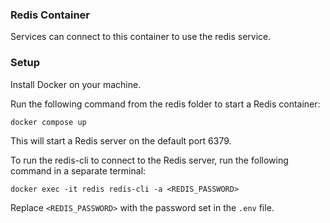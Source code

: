 ### Redis Container
Services can connect to this container to use the redis service.

### Setup
Install Docker on your machine.

Run the following command from the redis folder to start a Redis container:

```
docker compose up
```

This will start a Redis server on the default port 6379.

To run the redis-cli to connect to the Redis server, run the following command in a separate terminal:

```
docker exec -it redis redis-cli -a <REDIS_PASSWORD>
```

Replace `<REDIS_PASSWORD>` with the password set in the `.env` file.
